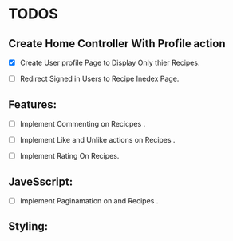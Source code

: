 TODOS
=====

## Create Home Controller With Profile action
- [x] Create User profile Page to Display Only thier Recipes.
- [ ] Redirect Signed in Users to Recipe Inedex Page.


## Features:

- [ ] Implement Commenting on Recicpes .
- [ ] Implement Like and Unlike actions on Recipes .
- [ ] Implement Rating On Recipes.




## JaveSscript:

- [ ] Implement Paginamation on and Recipes .


## Styling: